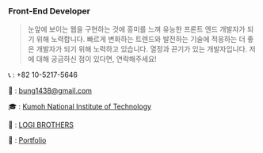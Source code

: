 ### Front-End Developer

> 눈앞에 보이는 웹을 구현하는 것에 흥미를 느껴 유능한 프론트 엔드 개발자가 되기 위해 노력합니다.
> 빠르게 변화하는 트렌드와 발전하는 기술에 적응하는 더 좋은 개발자가 되기 위해 노력하고 있습니다.
> 열정과 끈기가 있는 개발자입니다. 저에 대해 궁금하신 점이 있다면, 연락해주세요!

📞 : +82 10-5217-5646

📩 : bung1438@gmail.com

🎓 : [Kumoh National Institute of Technology](https://www.kumoh.ac.kr/ko/index.do)

🏢 : [LOGI BROTHERS](https://thewaytosunset.notion.site/thewaytosunset/We-Are-LOGI-BROTHERS-29fd0a77d6ef4e65ba66af7865ed6ce2)

🧑 : [Portfolio](https://gunwoongpark.github.io/portfolio/)
